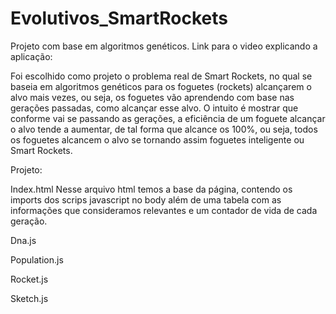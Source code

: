 # Evolutivos_SmartRockets
Projeto com base em algoritmos genéticos.
Link para o video explicando a aplicação:

Foi escolhido como projeto o problema real de Smart Rockets, no qual se baseia em algoritmos genéticos para os foguetes (rockets) alcançarem o alvo mais vezes, ou seja, os foguetes vão aprendendo com base nas gerações passadas, como alcançar esse alvo. O intuito é mostrar que conforme vai se passando as gerações, a eficiência de um foguete alcançar o alvo tende a aumentar, de tal forma que alcance os 100%, ou seja, todos os foguetes alcancem o alvo se tornando assim foguetes inteligente ou Smart Rockets.

Projeto:

Index.html
  Nesse arquivo html temos a base da página, contendo os imports dos scrips javascript no body além de uma tabela com as informações que consideramos relevantes e um contador de vida de cada geração.
  
Dna.js
  

Population.js


Rocket.js


Sketch.js

